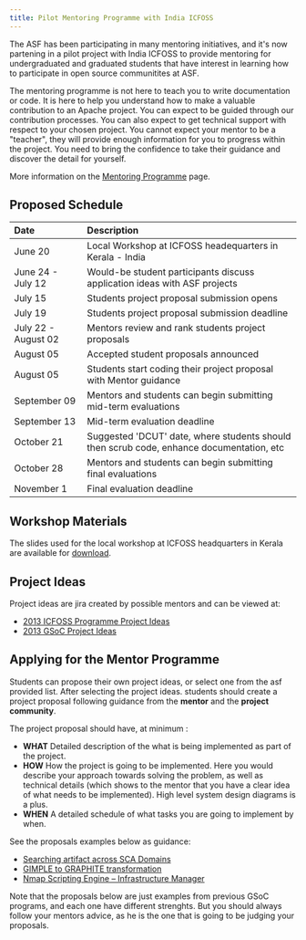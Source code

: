 ```yaml
---
title: Pilot Mentoring Programme with India ICFOSS
---
```


The ASF has been participating in many mentoring initiatives, and it's now
partening in a pilot project with India ICFOSS to provide mentoring for 
undergraduated and graduated students that have interest in learning how
to participate in open source communitites at ASF.

The mentoring programme is not here to teach you to write documentation or
code. It is here to help you understand how to make a valuable contribution
to an Apache project. You can expect to be guided through our contribution
processes. You can also expect to get technical support with respect to
your chosen project. You cannot expect your mentor to be a "teacher", they
will provide enough information for you to progress within the project. You
need to bring the confidence to take their guidance and discover the detail
for yourself.

More information on the [Mentoring Programme](mentoringprogramme.html) page.

<a name="Schedule"></a>
## Proposed Schedule

| Date | Description |
| :--- | :--- |
| June 20 | Local Workshop at ICFOSS headequarters in Kerala - India |
| June 24 - July 12 | Would-be student participants discuss application ideas with ASF projects |
| July 15 | Students project proposal submission opens |
| July 19 | Students project proposal submission deadline |
| July 22 - August 02 | Mentors review and rank students project proposals |
| August 05 | Accepted student proposals announced |
| August 05 | Students start coding their project proposal with Mentor guidance |
| September 09 | Mentors and students can begin submitting mid-term evaluations |
| September 13 | Mid-term evaluation deadline |
| October  21 | Suggested 'DCUT' date, where students should then scrub code, enhance documentation, etc  |
| October 28 | Mentors and students can begin submitting final evaluations |
| November 1 | Final evaluation deadline |

<a name="MentoringProgramme-WorkshopMaterials"></a>
## Workshop Materials

The slides used for the local workshop at ICFOSS headquarters in Kerala are available for [download](http://people.apache.org/~lresende/presentations/asf-icfoss-mentoring.pdf).


<a name="MentoringProgramme-ProjectIdeas"></a>
## Project Ideas

Project ideas are jira created by possible mentors and can be viewed at:


+ [2013 ICFOSS Programme Project Ideas](http://s.apache.org/icfoss2013ideas)
+ [2013 GSoC Project Ideas](http://s.apache.org/gsoc2013ideas)


<a name="MentoringProgramme-ApplyingfortheMentorProgramme"></a>
## Applying for the Mentor Programme

Students can propose their own project ideas, or select one from the asf provided list. After selecting the project ideas. students should create a project proposal following guidance from the **mentor** and the **project community**.

The project proposal should have, at minimum :

+ **WHAT** Detailed description of the what is being implemented as part of the project.
+ **HOW** How the project is going to be implemented. Here you would describe your approach towards solving the problem, as well as technical details (which shows to the mentor that you have a clear idea of what needs to be implemented). High level system design diagrams is a plus.
+ **WHEN** A detailed schedule of what tasks you are going to implement by when.

See the proposals examples below as guidance:

+ [Searching artifact across SCA Domains](https://cwiki.apache.org/confluence/display/TUSCANYWIKI/Searching+artifacts+across+SCA+domain)
+ [GIMPLE to GRAPHITE transformation](http://students.fim.uni-passau.de/~grosser/gcc_soc/)
+ [Nmap Scripting Engine – Infrastructure Manager](http://opendz.org/users/tixxdz/gsoc/gsoc_2010_proposal_nmap_scripting_engine_short_version.pdf)

Note that the proposals below are just examples from previous GSoC programs, and each one have different strenghts. But you should always follow your mentors advice, as he is the one that is going to be judging your proposals.
